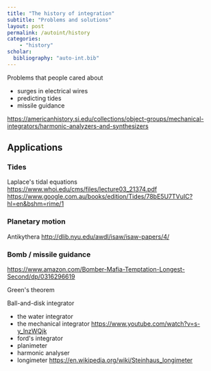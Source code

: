 ```yaml
---
title: "The history of integration"
subtitle: "Problems and solutions"
layout: post
permalink: /autoint/history
categories:
    - "history"
scholar:
  bibliography: "auto-int.bib"
---
```


Problems that people cared about

- surges in electrical wires
- predicting tides
- missile guidance

https://americanhistory.si.edu/collections/object-groups/mechanical-integrators/harmonic-analyzers-and-synthesizers

<!-- and how did they solve them? mechanical integration? -->

## Applications

### Tides

Laplace's tidal equations
https://www.whoi.edu/cms/files/lecture03_21374.pdf
https://www.google.com.au/books/edition/Tides/78bE5U7TVuIC?hl=en&bshm=rime/1

### Planetary motion

Antikythera
http://dlib.nyu.edu/awdl/isaw/isaw-papers/4/

### Bomb / missile guidance

https://www.amazon.com/Bomber-Mafia-Temptation-Longest-Second/dp/0316296619


Green's theorem

Ball-and-disk integrator

- the water integrator
- the mechanical integrator https://www.youtube.com/watch?v=s-y_lnzWQjk
- ford's integrator
- planimeter
- harmonic analyser
- longimeter https://en.wikipedia.org/wiki/Steinhaus_longimeter